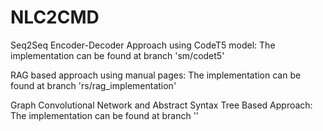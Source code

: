 # NLC2CMD

Seq2Seq Encoder-Decoder Approach using CodeT5 model: The implementation can be found at branch 'sm/codet5'

RAG based approach using manual pages: The implementation can be found at branch 'rs/rag_implementation'

Graph Convolutional Network and Abstract Syntax Tree Based Approach: The implementation can be found at branch ''
